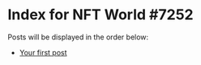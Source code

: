 # Index for NFT World #7252
Posts will be displayed in the order below:

- [Your first post](./001-first.md)

